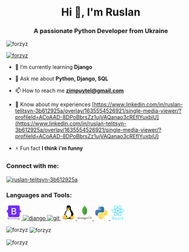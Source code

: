 <h1 align="center">Hi 👋, I'm Ruslan</h1>
<h3 align="center">A passionate Python Developer from Ukraine</h3>

<p align="left"> <img src="https://komarev.com/ghpvc/?username=forzyz&label=Profile%20views&color=0e75b6&style=flat" alt="forzyz" /> </p>

<p align="left"> <a href="https://github.com/ryo-ma/github-profile-trophy"><img src="https://github-profile-trophy.vercel.app/?username=forzyz" alt="forzyz" /></a> </p>

- 🌱 I’m currently learning **Django**

- 💬 Ask me about **Python, Django, SQL**

- 📫 How to reach me **zimpuytel@gmail.com**

- 📄 Know about my experiences [https://www.linkedin.com/in/ruslan-telitsyn-3b612925a/overlay/1635554526921/single-media-viewer/?profileId=ACoAAD-8DPoBbrsZz1ujVAQanao3cREflYuxbiU](https://www.linkedin.com/in/ruslan-telitsyn-3b612925a/overlay/1635554526921/single-media-viewer/?profileId=ACoAAD-8DPoBbrsZz1ujVAQanao3cREflYuxbiU)

- ⚡ Fun fact **I think i'm funny**

<h3 align="left">Connect with me:</h3>
<p align="left">
<a href="https://linkedin.com/in/ruslan-telitsyn-3b612925a" target="blank"><img align="center" src="https://raw.githubusercontent.com/rahuldkjain/github-profile-readme-generator/master/src/images/icons/Social/linked-in-alt.svg" alt="ruslan-telitsyn-3b612925a" height="30" width="40" /></a>
</p>

<h3 align="left">Languages and Tools:</h3>
<p align="left"> <a href="https://getbootstrap.com" target="_blank" rel="noreferrer"> <img src="https://raw.githubusercontent.com/devicons/devicon/master/icons/bootstrap/bootstrap-plain-wordmark.svg" alt="bootstrap" width="40" height="40"/> </a> <a href="https://www.djangoproject.com/" target="_blank" rel="noreferrer"> <img src="https://cdn.worldvectorlogo.com/logos/django.svg" alt="django" width="40" height="40"/> </a> <a href="https://git-scm.com/" target="_blank" rel="noreferrer"> <img src="https://www.vectorlogo.zone/logos/git-scm/git-scm-icon.svg" alt="git" width="40" height="40"/> </a> <a href="https://www.linux.org/" target="_blank" rel="noreferrer"> <img src="https://raw.githubusercontent.com/devicons/devicon/master/icons/linux/linux-original.svg" alt="linux" width="40" height="40"/> </a> <a href="https://www.mongodb.com/" target="_blank" rel="noreferrer"> <img src="https://raw.githubusercontent.com/devicons/devicon/master/icons/mongodb/mongodb-original-wordmark.svg" alt="mongodb" width="40" height="40"/> </a> <a href="https://www.python.org" target="_blank" rel="noreferrer"> <img src="https://raw.githubusercontent.com/devicons/devicon/master/icons/python/python-original.svg" alt="python" width="40" height="40"/> </a> <a href="https://reactjs.org/" target="_blank" rel="noreferrer"> <img src="https://raw.githubusercontent.com/devicons/devicon/master/icons/react/react-original-wordmark.svg" alt="react" width="40" height="40"/> </a> </p>

<p><img align="left" src="https://github-readme-stats.vercel.app/api/top-langs?username=forzyz&show_icons=true&locale=en&layout=compact" alt="forzyz" /></p>

<p>&nbsp;<img align="center" src="https://github-readme-stats.vercel.app/api?username=forzyz&show_icons=true&locale=en" alt="forzyz" /></p>

<p><img align="center" src="https://github-readme-streak-stats.herokuapp.com/?user=forzyz&" alt="forzyz" /></p>
